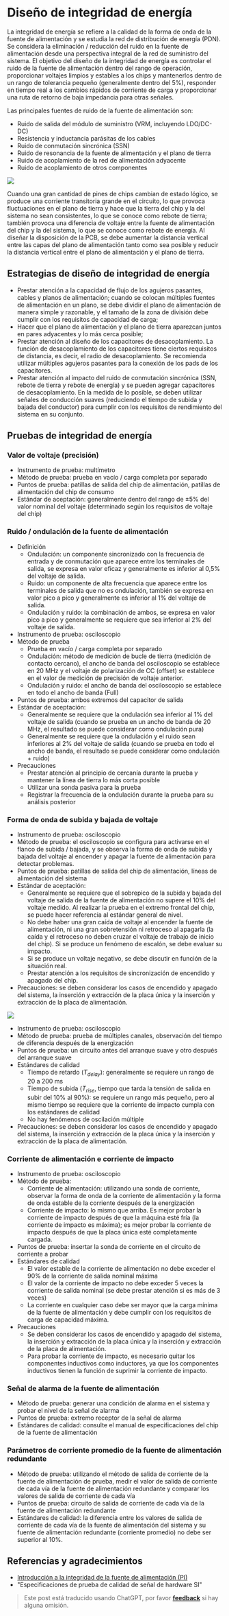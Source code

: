 # Diseño de integridad de energía

La integridad de energía se refiere a la calidad de la forma de onda de la fuente de alimentación y se estudia la red de distribución de energía (PDN). Se considera la eliminación / reducción del ruido en la fuente de alimentación desde una perspectiva integral de la red de suministro del sistema. El objetivo del diseño de la integridad de energía es controlar el ruido de la fuente de alimentación dentro del rango de operación, proporcionar voltajes limpios y estables a los chips y mantenerlos dentro de un rango de tolerancia pequeño (generalmente dentro del 5%), responder en tiempo real a los cambios rápidos de corriente de carga y proporcionar una ruta de retorno de baja impedancia para otras señales.

Las principales fuentes de ruido de la fuente de alimentación son:

- Ruido de salida del módulo de suministro (VRM, incluyendo LDO/DC-DC)
- Resistencia y inductancia parásitas de los cables
- Ruido de conmutación sincrónica (SSN)
- Ruido de resonancia de la fuente de alimentación y el plano de tierra
- Ruido de acoplamiento de la red de alimentación adyacente
- Ruido de acoplamiento de otros componentes

![](https://wiki-media-1253965369.cos.ap-guangzhou.myqcloud.com/img/20211220113527.png)

Cuando una gran cantidad de pines de chips cambian de estado lógico, se produce una corriente transitoria grande en el circuito, lo que provoca fluctuaciones en el plano de tierra y hace que la tierra del chip y la del sistema no sean consistentes, lo que se conoce como rebote de tierra; también provoca una diferencia de voltaje entre la fuente de alimentación del chip y la del sistema, lo que se conoce como rebote de energía. Al diseñar la disposición de la PCB, se debe aumentar la distancia vertical entre las capas del plano de alimentación tanto como sea posible y reducir la distancia vertical entre el plano de alimentación y el plano de tierra.

## Estrategias de diseño de integridad de energía

- Prestar atención a la capacidad de flujo de los agujeros pasantes, cables y planos de alimentación; cuando se colocan múltiples fuentes de alimentación en un plano, se debe dividir el plano de alimentación de manera simple y razonable, y el tamaño de la zona de división debe cumplir con los requisitos de capacidad de carga;
- Hacer que el plano de alimentación y el plano de tierra aparezcan juntos en pares adyacentes y lo más cerca posible;
- Prestar atención al diseño de los capacitores de desacoplamiento. La función de desacoplamiento de los capacitores tiene ciertos requisitos de distancia, es decir, el radio de desacoplamiento. Se recomienda utilizar múltiples agujeros pasantes para la conexión de los pads de los capacitores.
- Prestar atención al impacto del ruido de conmutación sincrónica (SSN, rebote de tierra y rebote de energía) y se pueden agregar capacitores de desacoplamiento. En la medida de lo posible, se deben utilizar señales de conducción suaves (reduciendo el tiempo de subida y bajada del conductor) para cumplir con los requisitos de rendimiento del sistema en su conjunto.

## Pruebas de integridad de energía

### Valor de voltaje (precisión)

- Instrumento de prueba: multímetro
- Método de prueba: prueba en vacío / carga completa por separado
- Puntos de prueba: patillas de salida del chip de alimentación, patillas de alimentación del chip de consumo
- Estándar de aceptación: generalmente dentro del rango de ±5% del valor nominal del voltaje (determinado según los requisitos de voltaje del chip)

### Ruido / ondulación de la fuente de alimentación

- Definición
  - Ondulación: un componente sincronizado con la frecuencia de entrada y de conmutación que aparece entre los terminales de salida, se expresa en valor eficaz y generalmente es inferior al 0,5% del voltaje de salida.
  - Ruido: un componente de alta frecuencia que aparece entre los terminales de salida que no es ondulación, también se expresa en valor pico a pico y generalmente es inferior al 1% del voltaje de salida.
  - Ondulación y ruido: la combinación de ambos, se expresa en valor pico a pico y generalmente se requiere que sea inferior al 2% del voltaje de salida.
- Instrumento de prueba: osciloscopio
- Método de prueba
  - Prueba en vacío / carga completa por separado
  - Ondulación: método de medición de bucle de tierra (medición de contacto cercano), el ancho de banda del osciloscopio se establece en 20 MHz y el voltaje de polarización de CC (offset) se establece en el valor de medición de precisión de voltaje anterior.
  - Ondulación y ruido: el ancho de banda del osciloscopio se establece en todo el ancho de banda (Full)
- Puntos de prueba: ambos extremos del capacitor de salida
- Estándar de aceptación:
  - Generalmente se requiere que la ondulación sea inferior al 1% del voltaje de salida (cuando se prueba en un ancho de banda de 20 MHz, el resultado se puede considerar como ondulación pura)
  - Generalmente se requiere que la ondulación y el ruido sean inferiores al 2% del voltaje de salida (cuando se prueba en todo el ancho de banda, el resultado se puede considerar como ondulación + ruido)
- Precauciones
  - Prestar atención al principio de cercanía durante la prueba y mantener la línea de tierra lo más corta posible
  - Utilizar una sonda pasiva para la prueba
  - Registrar la frecuencia de la ondulación durante la prueba para su análisis posterior

### Forma de onda de subida y bajada de voltaje

- Instrumento de prueba: osciloscopio
- Método de prueba: el osciloscopio se configura para activarse en el flanco de subida / bajada, y se observa la forma de onda de subida y bajada del voltaje al encender y apagar la fuente de alimentación para detectar problemas.
- Puntos de prueba: patillas de salida del chip de alimentación, líneas de alimentación del sistema
- Estándar de aceptación:
  - Generalmente se requiere que el sobrepico de la subida y bajada del voltaje de salida de la fuente de alimentación no supere el 10% del voltaje medido. Al realizar la prueba en el extremo frontal del chip, se puede hacer referencia al estándar general de nivel.
  - No debe haber una gran caída de voltaje al encender la fuente de alimentación, ni una gran sobretensión ni retroceso al apagarla (la caída y el retroceso no deben cruzar el voltaje de trabajo de inicio del chip). Si se produce un fenómeno de escalón, se debe evaluar su impacto.
  - Si se produce un voltaje negativo, se debe discutir en función de la situación real.
  - Prestar atención a los requisitos de sincronización de encendido y apagado del chip.
- Precauciones: se deben considerar los casos de encendido y apagado del sistema, la inserción y extracción de la placa única y la inserción y extracción de la placa de alimentación.

![](https://wiki-media-1253965369.cos.ap-guangzhou.myqcloud.com/img/20211220112247.png)

- Instrumento de prueba: osciloscopio
- Método de prueba: prueba de múltiples canales, observación del tiempo de diferencia después de la energización
- Puntos de prueba: un circuito antes del arranque suave y otro después del arranque suave
- Estándares de calidad
  - Tiempo de retardo ($T_{delay}$): generalmente se requiere un rango de 20 a 200 ms
  - Tiempo de subida ($T_{rise}$, tiempo que tarda la tensión de salida en subir del 10% al 90%): se requiere un rango más pequeño, pero al mismo tiempo se requiere que la corriente de impacto cumpla con los estándares de calidad
  - No hay fenómenos de oscilación múltiple
- Precauciones: se deben considerar los casos de encendido y apagado del sistema, la inserción y extracción de la placa única y la inserción y extracción de la placa de alimentación.

### Corriente de alimentación e corriente de impacto

- Instrumento de prueba: osciloscopio
- Método de prueba:
  - Corriente de alimentación: utilizando una sonda de corriente, observar la forma de onda de la corriente de alimentación y la forma de onda estable de la corriente después de la energización
  - Corriente de impacto: lo mismo que arriba. Es mejor probar la corriente de impacto después de que la máquina esté fría (la corriente de impacto es máxima); es mejor probar la corriente de impacto después de que la placa única esté completamente cargada.
- Puntos de prueba: insertar la sonda de corriente en el circuito de corriente a probar
- Estándares de calidad
  - El valor estable de la corriente de alimentación no debe exceder el 90% de la corriente de salida nominal máxima
  - El valor de la corriente de impacto no debe exceder 5 veces la corriente de salida nominal (se debe prestar atención si es más de 3 veces)
  - La corriente en cualquier caso debe ser mayor que la carga mínima de la fuente de alimentación y debe cumplir con los requisitos de carga de capacidad máxima.
- Precauciones
  - Se deben considerar los casos de encendido y apagado del sistema, la inserción y extracción de la placa única y la inserción y extracción de la placa de alimentación.
  - Para probar la corriente de impacto, es necesario quitar los componentes inductivos como inductores, ya que los componentes inductivos tienen la función de suprimir la corriente de impacto.

### Señal de alarma de la fuente de alimentación

- Método de prueba: generar una condición de alarma en el sistema y probar el nivel de la señal de alarma
- Puntos de prueba: extremo receptor de la señal de alarma
- Estándares de calidad: consulte el manual de especificaciones del chip de la fuente de alimentación

### Parámetros de corriente promedio de la fuente de alimentación redundante

- Método de prueba: utilizando el método de salida de corriente de la fuente de alimentación de prueba, medir el valor de salida de corriente de cada vía de la fuente de alimentación redundante y comparar los valores de salida de corriente de cada vía
- Puntos de prueba: circuito de salida de corriente de cada vía de la fuente de alimentación redundante
- Estándares de calidad: la diferencia entre los valores de salida de corriente de cada vía de la fuente de alimentación del sistema y su fuente de alimentación redundante (corriente promedio) no debe ser superior al 10%.

## Referencias y agradecimientos

- [Introducción a la integridad de la fuente de alimentación (PI)](https://blog.csdn.net/weixin_40877615/article/details/93598336)
- "Especificaciones de prueba de calidad de señal de hardware SI"

> Este post está traducido usando ChatGPT, por favor [**feedback**](https://github.com/linyuxuanlin/Wiki_MkDocs/issues/new) si hay alguna omisión.
